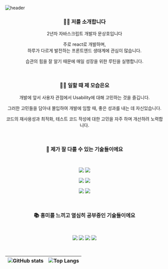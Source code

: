 ![header](https://capsule-render.vercel.app/api?type=waving&reversal=true&color=0:EC573C,100:E8EF7B&animation=fadeIn&fontColor=FFFFFF&text=%20Sangho%20Moon%20%20&height=250&fontSize=100)

<h3 align="center">💁‍♂️ 저를 소개합니다</h3>

<p align="center">2년차 자바스크립트 개발자 문상호입니다</p>
<p align="center">주로 react로 개발하며, <br/>하루가 다르게 발전하는 프론트엔드 생태계에 관심이 많습니다.</p>
<p align="center">습관의 힘을 잘 알기 때문에 매일 성장을 위한 루틴을 실행합니다.</p>
<br />

<h3 align="center">👨‍💻 일할 때 제 모습은요</h3>

<p align="center">개발에 앞서 사용자 관점에서 Usability에 대해 고민하는 것을 즐깁니다.</p>
<p align="center">그러한 고민들을 담아내 몰입하여 개발에 임할 때, 좋은 성과를 내는 데 자신있습니다.</p>
<p align="center">코드의 재사용성과 최적화, 테스트 코드 작성에 대한 고민을 자주 하며 개선하려 노력합니다.</p>

<br />

<h3 align="center">🔨 제가 잘 다룰 수 있는 기술들이에요</h3>

<br />

<p align="center">
<img src="https://img.shields.io/badge/Javascript-F7DF1E?style=flat-square&logo=Javascript&logoColor=white"/></a>
<img src="https://img.shields.io/badge/Typecript-3178C6?style=flat-square&logo=Typescript&logoColor=white"/></a>
</p>
<p align="center">
<img src="https://img.shields.io/badge/Redux-764ABC?style=flat-square&logo=Redux&logoColor=white"/></a>
<img src="https://img.shields.io/badge/Redux%20saga-2AAE1D?style=flat-square&logo=Redux-Saga&logoColor=white"/></a>
</p>
<p align="center">
<img src="https://img.shields.io/badge/Styled%20components-DB7093?style=flat-square&logo=styled-components&logoColor=white"/></a>
<img src="https://img.shields.io/badge/Jest-C21325?style=flat-square&logo=Jest&logoColor=white"/></a>
</p>
<br />

<h3 align="center">📚 흥미를 느끼고 열심히 공부중인 기술들이에요</h3>

<br />

<p align="center">
<img src="https://img.shields.io/badge/Next.js-000000?style=flat-square&logo=Next.js&logoColor=white"/></a>
<img src="https://img.shields.io/badge/Webpack-8DD6F9?style=flat-square&logo=Webpack&logoColor=white"/></a>
<img src="https://img.shields.io/badge/Storybook-FF4785?style=flat-square&logo=Storybook&logoColor=white"/></a>
<img src="https://img.shields.io/badge/Node.js-339933?style=flat-square&logo=Node.js&logoColor=white"/></a>
</p>

<br />

| ![GitHub stats](https://github-readme-stats.vercel.app/api?username=shmoon2917&&count_private=true&show_icons=true&theme=dracula) | ![Top Langs](https://github-readme-stats.vercel.app/api/top-langs/?username=shmoon2917&layout=compact&theme=dracula) |
| --------------------------------------------------------------------------------------------------------------------------------- | -------------------------------------------------------------------------------------------------------------------- |
